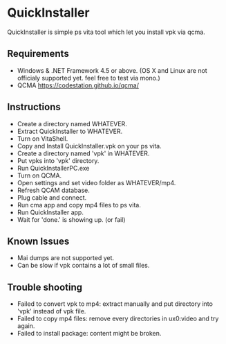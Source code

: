 # QuickInstaller
QuickInstaller is simple ps vita tool which let you install vpk via qcma.

## Requirements ##
- Windows & .NET Framework 4.5 or above. (OS X and Linux are not officialy supported yet. feel free to test via mono.)
- QCMA https://codestation.github.io/qcma/

## Instructions ##
- Create a directory named WHATEVER.
- Extract QuickInstaller to WHATEVER.
- Turn on VitaShell.
- Copy and Install QuickInstaller.vpk on your ps vita.
- Create a directory named 'vpk' in WHATEVER.
- Put vpks into 'vpk' directory.
- Run QuickInstallerPC.exe
- Turn on QCMA.
- Open settings and set video folder as WHATEVER/mp4.
- Refresh QCAM database.
- Plug cable and connect.
- Run cma app and copy mp4 files to ps vita.
- Run QuickInstaller app.
- Wait for 'done.' is showing up. (or fail)

## Known Issues ##
- Mai dumps are not supported yet.
- Can be slow if vpk contains a lot of small files.

## Trouble shooting ##
- Failed to convert vpk to mp4: extract manually and put directory into 'vpk' instead of vpk file.
- Failed to copy mp4 files: remove every directories in ux0:video and try again.
- Failed to install package: content might be broken.
